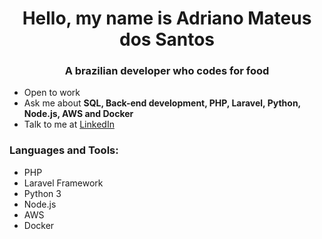 <h1 align="center">Hello, my name is Adriano Mateus dos Santos</h1>
<h3 align="center">A brazilian developer who codes for food</h3>

<ul>
    <li>Open to work</li>
    <li>Ask me about <strong>SQL, Back-end development, PHP, Laravel, Python, Node.js, AWS and Docker</strong></li>
    <li>Talk to me at <a href="https://linkedin.com/in/adrianosmateus" target="blank">LinkedIn</a></li>
</ul>

<h3 align="left">Languages and Tools:</h3>
<ul>
    <li>PHP</li>
    <li>Laravel Framework</li>
    <li>Python 3</li>
    <li>Node.js</li>
    <li>AWS</li>
    <li>Docker</li>
</ul>
